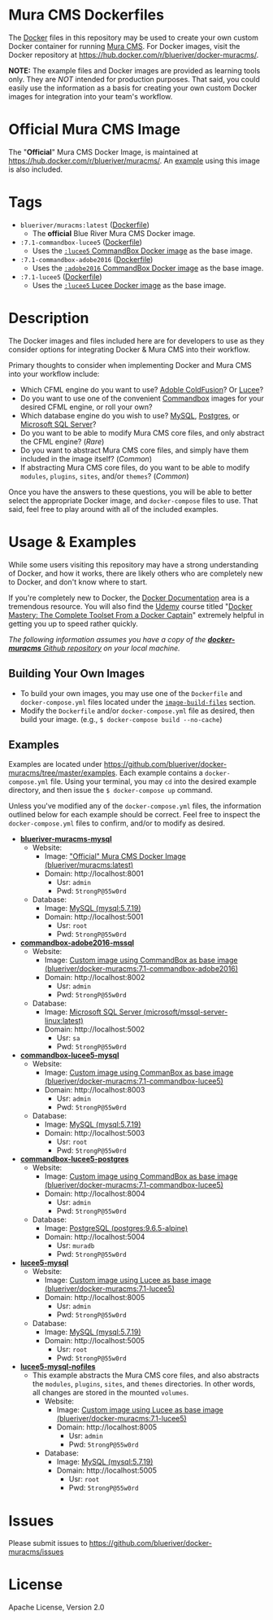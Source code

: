 # Mura CMS Dockerfiles

The [Docker](https://www.docker.com/) files in this repository may be used to create your own custom Docker container for running [Mura CMS](http://www.getmura.com/). For Docker images, visit the Docker repository at https://hub.docker.com/r/blueriver/docker-muracms/.

**NOTE:** The example files and Docker images are provided as learning tools only. They are *NOT* intended for production purposes. That said, you could easily use the information as a basis for creating your own custom Docker images for integration into your team's workflow.

# Official Mura CMS Image
The "**Official**" Mura CMS Docker Image, is maintained at https://hub.docker.com/r/blueriver/muracms/. An [example](https://github.com/blueriver/docker-muracms/tree/master/examples/blueriver-muracms) using this image is also included.

# Tags
* `blueriver/muracms:latest` ([Dockerfile](https://github.com/blueriver/MuraCMS/blob/7.1/core/docker/build/Dockerfile))
    * The **official** Blue River Mura CMS Docker image.
* `:7.1-commandbox-lucee5` ([Dockerfile](https://github.com/blueriver/docker-muracms/blob/master/image-build-files/commandbox-lucee5/Dockerfile))
    * Uses the [`:lucee5` CommandBox Docker image](https://hub.docker.com/r/ortussolutions/commandbox/) as the base image.
* `:7.1-commandbox-adobe2016` ([Dockerfile](https://github.com/blueriver/docker-muracms/blob/master/image-build-files/commandbox-adobe2016/Dockerfile))
    * Uses the [`:adobe2016` CommandBox Docker image](https://hub.docker.com/r/ortussolutions/commandbox/) as the base image.
* `:7.1-lucee5` ([Dockerfile](https://github.com/blueriver/docker-muracms/blob/master/image-build-files/lucee5/Dockerfile))
    * Uses the [`:lucee5` Lucee Docker image](https://hub.docker.com/r/lucee/lucee5) as the base image.

# Description
The Docker images and files included here are for developers to use as they consider options for integrating Docker & Mura CMS into their workflow. 

Primary thoughts to consider when implementing Docker and Mura CMS into your workflow include:

* Which CFML engine do you want to use? [Adoble ColdFusion](http://www.adobe.com/products/coldfusion-family.html)? Or [Lucee](http://lucee.org/)?
* Do you want to use one of the convenient [Commandbox](https://hub.docker.com/r/ortussolutions/commandbox/) images for your desired CFML engine, or roll your own?
* Which database engine do you wish to use? [MySQL](https://hub.docker.com/_/mysql/), [Postgres](https://hub.docker.com/_/postgres/), or [Microsoft SQL Server](https://hub.docker.com/r/microsoft/mssql-server-linux/)?
* Do you want to be able to modify Mura CMS core files, and only abstract the CFML engine? (*Rare*)
* Do you want to abstract Mura CMS core files, and simply have them included in the image itself? (*Common*)
* If abstracting Mura CMS core files, do you want to be able to modify `modules`, `plugins`, `sites`, and/or `themes`? (*Common*)

Once you have the answers to these questions, you will be able to better select the appropriate Docker image, and `docker-compose` files to use. That said, feel free to play around with all of the included examples.

# Usage & Examples
While some users visiting this repository may have a strong understanding of Docker, and how it works, there are likely others who are completely new to Docker, and don't know where to start. 

If you're completely new to Docker, the [Docker Documentation](https://docs.docker.com/) area is a tremendous resource. You will also find the [Udemy](https://www.udemy.com) course titled "[Docker Mastery: The Complete Toolset From a Docker Captain](https://www.udemy.com/docker-mastery/)" extremely helpful in getting you up to speed rather quickly.

*The following information assumes you have a copy of the [**docker-muracms** Github repository](https://github.com/blueriver/docker-muracms) on your local machine.*

## Building Your Own Images
* To build your own images, you may use one of the `Dockerfile` and `docker-compose.yml` files located under the [`image-build-files`](https://github.com/blueriver/docker-muracms/blob/master/image-build-files/) section.
* Modify the `Dockerfile` and/or `docker-compose.yml` file as desired, then build your image. (e.g., `$ docker-compose build --no-cache`)

## Examples
Examples are located under https://github.com/blueriver/docker-muracms/tree/master/examples. Each example contains a `docker-compose.yml` file. Using your terminal, you may `cd` into the desired example directory, and then issue the `$ docker-compose up` command. 

Unless you've modified any of the `docker-compose.yml` files, the information outlined below for each example should be correct. Feel free to inspect the `docker-compose.yml` files to confirm, and/or to modify as desired.

* [**blueriver-muracms-mysql**](https://github.com/blueriver/docker-muracms/tree/master/examples/blueriver-muracms-mysql)
    * Website: 
        * Image: ["Official" Mura CMS Docker Image (blueriver/muracms:latest)](https://hub.docker.com/r/blueriver/muracms/)
        * Domain: http://localhost:8001
            * Usr: `admin`
            * Pwd: `5trongP@55w0rd`
    * Database: 
        * Image: [MySQL (mysql:5.7.19)](https://hub.docker.com/_/mysql/)
        * Domain: http://localhost:5001
            * Usr: `root`
            * Pwd: `5trongP@55w0rd`
* [**commandbox-adobe2016-mssql**](https://github.com/blueriver/docker-muracms/tree/master/examples/commandbox-adobe2016-mssql)
    * Website: 
        * Image: [Custom image using CommandBox as base image (blueriver/docker-muracms:7.1-commandbox-adobe2016)](https://hub.docker.com/r/blueriver/docker-muracms/)
        * Domain: http://localhost:8002
            * Usr: `admin`
            * Pwd: `5trongP@55w0rd`
    * Database: 
        * Image: [Microsoft SQL Server (microsoft/mssql-server-linux:latest)](https://hub.docker.com/r/microsoft/mssql-server-linux/)
        * Domain: http://localhost:5002
            * Usr: `sa`
            * Pwd: `5trongP@55w0rd`
* [**commandbox-lucee5-mysql**](https://github.com/blueriver/docker-muracms/tree/master/examples/commandbox-lucee5-mysql)
    * Website: 
        * Image: [Custom image using CommanBox as base image (blueriver/docker-muracms:7.1-commandbox-lucee5)](https://hub.docker.com/r/blueriver/docker-muracms/)
        * Domain: http://localhost:8003
            * Usr: `admin`
            * Pwd: `5trongP@55w0rd`
    * Database: 
        * Image: [MySQL (mysql:5.7.19)](https://hub.docker.com/_/mysql/)
        * Domain: http://localhost:5003
            * Usr: `root`
            * Pwd: `5trongP@55w0rd`
* [**commandbox-lucee5-postgres**](https://github.com/blueriver/docker-muracms/tree/master/examples/commandbox-lucee5-postgres)
    * Website: 
        * Image: [Custom image using CommandBox as base image (blueriver/docker-muracms:7.1-commandbox-lucee5)](https://hub.docker.com/r/blueriver/docker-muracms/)
        * Domain: http://localhost:8004
            * Usr: `admin`
            * Pwd: `5trongP@55w0rd`
    * Database: 
        * Image: [PostgreSQL (postgres:9.6.5-alpine)](https://hub.docker.com/_/postgres/) 
        * Domain: http://localhost:5004
            * Usr: `muradb`
            * Pwd: `5trongP@55w0rd`
* [**lucee5-mysql**](https://github.com/blueriver/docker-muracms/tree/master/examples/lucee5-mysql)
    * Website: 
        * Image: [Custom image using Lucee as base image (blueriver/docker-muracms:7.1-lucee5)](https://hub.docker.com/r/blueriver/docker-muracms/)
        * Domain: http://localhost:8005
            * Usr: `admin`
            * Pwd: `5trongP@55w0rd`
    * Database: 
        * Image: [MySQL (mysql:5.7.19)](https://hub.docker.com/_/mysql/)
        * Domain: http://localhost:5005
            * Usr: `root`
            * Pwd: `5trongP@55w0rd`
* [**lucee5-mysql-nofiles**](https://github.com/blueriver/docker-muracms/tree/master/examples/lucee5-mysql-nofiles)
    * This example abstracts the Mura CMS core files, and also abstracts the `modules`, `plugins`,  `sites`, and `themes` directories. In other words, all changes are stored in the mounted `volumes`.
        * Website: 
            * Image: [Custom image using Lucee as base image (blueriver/docker-muracms:7.1-lucee5)](https://hub.docker.com/r/blueriver/docker-muracms/)
            * Domain: http://localhost:8005
                * Usr: `admin`
                * Pwd: `5trongP@55w0rd`
        * Database: 
            * Image: [MySQL (mysql:5.7.19)](https://hub.docker.com/_/mysql/)
            * Domain: http://localhost:5005
                * Usr: `root`
                * Pwd: `5trongP@55w0rd`

# Issues
Please submit issues to https://github.com/blueriver/docker-muracms/issues

# License
Apache License, Version 2.0